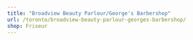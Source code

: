 ```yaml
---
title: "Broadview Beauty Parlour/George's Barbershop"
url: /toronto/broadview-beauty-parlour-georges-barbershop/
shop: Friseur
---
```

